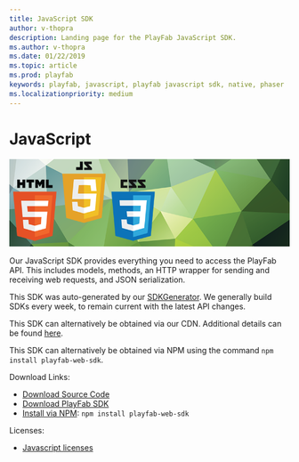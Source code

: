 ```yaml
---
title: JavaScript SDK
author: v-thopra
description: Landing page for the PlayFab JavaScript SDK.
ms.author: v-thopra
ms.date: 01/22/2019
ms.topic: article
ms.prod: playfab
keywords: playfab, javascript, playfab javascript sdk, native, phaser
ms.localizationpriority: medium
---
```


# JavaScript

![JavaScript](./media/javascript1.png)

Our JavaScript SDK provides everything you need to access the PlayFab API. This includes models, methods, an HTTP wrapper for sending and receiving web requests, and JSON serialization.

This SDK was auto-generated by our [SDKGenerator](../sdkgenerator/index.md). We generally build SDKs every week, to remain current with the latest API changes.

This SDK can alternatively be obtained via our CDN. Additional details can be found [here](https://playfab.com/playfab-now-serving-javascript-sdk-via-cdn/).

This SDK can alternatively be obtained via NPM using the command `npm install playfab-web-sdk`.

Download Links:

- [Download Source Code](https://github.com/PlayFab/JavaScriptSDK)
- [Download PlayFab SDK](https://api.playfab.com/downloads/javascript)
- [Install via NPM](https://www.npmjs.com/package/playfab-web-sdk): `npm install playfab-web-sdk`

Licenses:

- [Javascript licenses](license.md)